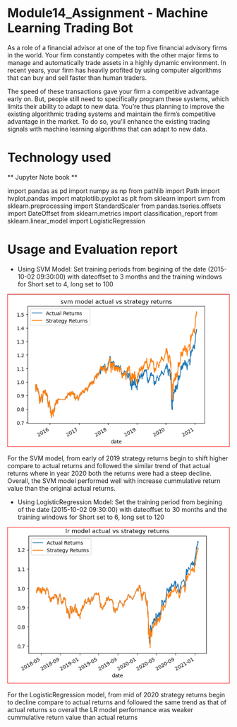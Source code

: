 # Module14_Assignment - Machine Learning Trading Bot

As a role of a financial advisor at one of the top five financial advisory firms in the world. Your firm constantly competes with the other major firms to manage and automatically trade assets in a highly dynamic environment. In recent years, your firm has heavily profited by using computer algorithms that can buy and sell faster than human traders.

The speed of these transactions gave your firm a competitive advantage early on. But, people still need to specifically program these systems, which limits their ability to adapt to new data. You’re thus planning to improve the existing algorithmic trading systems and maintain the firm’s competitive advantage in the market. To do so, you’ll enhance the existing trading signals with machine learning algorithms that can adapt to new data.


# Technology used
** Jupyter Note book **

import pandas as pd
import numpy as np
from pathlib import Path
import hvplot.pandas
import matplotlib.pyplot as plt
from sklearn import svm
from sklearn.preprocessing import StandardScaler
from pandas.tseries.offsets import DateOffset
from sklearn.metrics import classification_report
from sklearn.linear_model import LogisticRegression

# Usage and Evaluation report

* Using SVM Model: 
Set training periods from begining of the date (2015-10-02 09:30:00) with dateoffset to 3 months and the training windows for Short set to 4, long set to 100

![SVM Model](https://github.com/mbhat83/Module14_Assignment/blob/main/svm.PNG)

For the SVM  model, from early of 2019 strategy returns begin to shift higher compare to actual returns and followed the similar trend of that actual returns where in year 2020 both the returns were had a steep decline. Overall, the SVM model performed well with increase cummulative return value than the original actual returns.

* Using LogisticRegression Model:
Set the training period from begining of the date (2015-10-02 09:30:00) with dateoffset to 30 months and the  training windows for Short set to 6, long set to 120

![lR Model](https://github.com/mbhat83/Module14_Assignment/blob/main/lr.PNG)

For the LogisticRegression model, from mid of 2020 strategy returns begin to decline compare to actual returns and followed the same trend as that of actual returns so overall the LR model performance was weaker cummulative return value than actual returns 